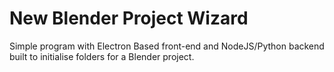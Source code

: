 # New Blender Project Wizard

Simple program with Electron Based front-end and NodeJS/Python backend built to initialise folders for a Blender project.
